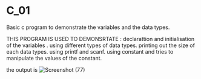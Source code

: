# C_01
Basic c program to demonstrate the variables and the data types.

THIS PROGRAM IS USED TO DEMONSRTATE :
declarattion and initialisation of the variables .
using different types of data types.
printing out the size of each data types.
using printf and scanf.
using constant and tries to manipulate the values of the constant.

the output is 
![Screenshot (77)](https://github.com/ALINRAJR/C_01/assets/85385547/7cd03ecc-9b71-45f9-af65-ccfbd4b99c42)

